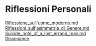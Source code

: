 # Riflessioni Personali
[Riflessione_sull'uomo_moderno.md](Riflessione_sull'uomo_moderno.md)  
[Riflessioni_sull'asimmetria_di_Genere.md](Riflessioni_sull'asimmetria_di_Genere.md)  
[Suicide_note_of_a_lost_errand_man.md](Suicide_note_of_a_lost_errand_man.md)  
[Dissonance](dissonance)
